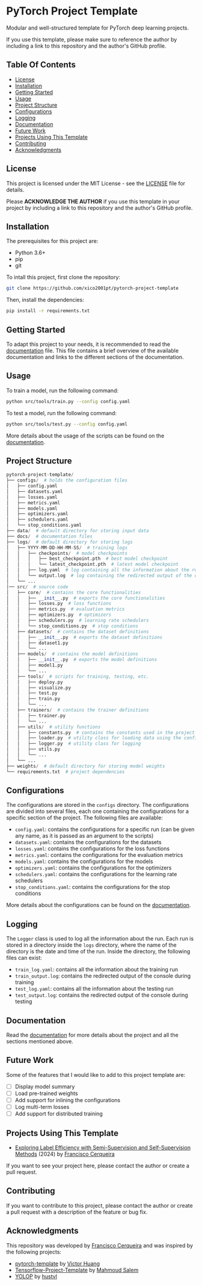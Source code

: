 # PyTorch Project Template

Modular and well-structured template for PyTorch deep learning projects.

If you use this template, please make sure to reference the author by including a link to this repository and the author's GitHub profile.

## Table Of Contents

- [License](#license)
- [Installation](#installation)
- [Getting Started](#getting-started)
- [Usage](#usage)
- [Project Structure](#project-structure)
- [Configurations](#configurations)
- [Logging](#logging)
- [Documentation](#documentation)
- [Future Work](#future-work)
- [Projects Using This Template](#projects-using-this-template)
- [Contributing](#contributing)
- [Acknowledgments](#acknowledgments)

## License

This project is licensed under the MIT License - see the [LICENSE](LICENSE) file for details.

Please **ACKNOWLEDGE THE AUTHOR** if you use this template in your project by including a link to this repository and the author's GitHub profile.

## Installation

The prerequisites for this project are:

- Python 3.6+
- pip
- git

To intall this project, first clone the repository:

```bash
git clone https://github.com/xico2001pt/pytorch-project-template
```

Then, install the dependencies:

```bash
pip install -r requirements.txt
```

## Getting Started

To adapt this project to your needs, it is recommended to read the [documentation](docs/README.md) file. This file contains a brief overview of the available documentation and links to the different sections of the documentation.

## Usage

To train a model, run the following command:

```bash
python src/tools/train.py --config config.yaml
```

To test a model, run the following command:

```bash
python src/tools/test.py --config config.yaml
```

More details about the usage of the scripts can be found on the [documentation](docs/README.md).

## Project Structure

```python
pytorch-project-template/
├── configs/  # holds the configuration files
│   ├── config.yaml
│   ├── datasets.yaml
│   ├── losses.yaml
│   ├── metrics.yaml
│   ├── models.yaml
│   ├── optimizers.yaml
│   ├── schedulers.yaml
│   └── stop_conditions.yaml
├── data/  # default directory for storing input data
├── docs/  # documentation files
├── logs/  # default directory for storing logs
│   ├── YYYY-MM-DD-HH-MM-SS/  # training logs
│   │   ├── checkpoints/  # model checkpoints
│   │   │   ├── best_checkpoint.pth  # best model checkpoint
│   │   │   └── latest_checkpoint.pth  # latest model checkpoint
│   │   ├── log.yaml  # log containing all the information about the run
│   │   └── output.log  # log containing the redirected output of the console
│   └── ...
│── src/  # source code
│   ├── core/  # contains the core functionalities
│   │   ├── __init__.py  # exports the core functionalities
│   │   ├── losses.py  # loss functions
│   │   ├── metrics.py  # evaluation metrics
│   │   ├── optimizers.py  # optimizers
│   │   ├── schedulers.py  # learning rate schedulers
│   │   └── stop_conditions.py  # stop conditions
│   ├── datasets/  # contains the dataset definitions
│   │   ├── __init__.py  # exports the dataset definitions
│   │   ├── dataset1.py
│   │   └── ...
│   ├── models/  # contains the model definitions
│   │   ├── __init__.py  # exports the model definitions
│   │   ├── model1.py
│   │   └── ...
│   ├── tools/  # scripts for training, testing, etc.
│   │   ├── deploy.py
│   │   ├── visualize.py
│   │   ├── test.py
│   │   ├── train.py
│   │   └── ...
│   ├── trainers/  # contains the trainer definitions
│   │   ├── trainer.py
│   │   └── ...
│   ├── utils/  # utility functions
│   │   ├── constants.py  # contains the constants used in the project
│   │   ├── loader.py  # utility class for loading data using the configurations
│   │   ├── logger.py  # utility class for logging
│   │   ├── utils.py
│   │   └── ...
│   └── ...
├── weights/  # default directory for storing model weights
└── requirements.txt  # project dependencies
```

## Configurations

The configurations are stored in the `configs` directory. The configurations are divided into several files, each one containing the configurations for a specific section of the project. The following files are available:

- `config.yaml`: contains the configurations for a specific run (can be given any name, as it is passed as an argument to the scripts)
- `datasets.yaml`: contains the configurations for the datasets
- `losses.yaml`: contains the configurations for the loss functions
- `metrics.yaml`: contains the configurations for the evaluation metrics
- `models.yaml`: contains the configurations for the models
- `optimizers.yaml`: contains the configurations for the optimizers
- `schedulers.yaml`: contains the configurations for the learning rate schedulers
- `stop_conditions.yaml`: contains the configurations for the stop conditions

More details about the configurations can be found on the [documentation](docs/README.md).

## Logging

The `Logger` class is used to log all the information about the run. Each run is stored in a directory inside the `logs` directory, where the name of the directory is the date and time of the run. Inside the directory, the following files can exist:

- `train_log.yaml`: contains all the information about the training run
- `train_output.log`: contains the redirected output of the console during training
- `test_log.yaml`: contains all the information about the testing run
- `test_output.log`: contains the redirected output of the console during testing

## Documentation

Read the [documentation](docs/README.md) for more details about the project and all the sections mentioned above.

## Future Work

Some of the features that I would like to add to this project template are:

- [ ] Display model summary
- [ ] Load pre-trained weights
- [ ] Add support for inlining the configurations
- [ ] Log multi-term losses
- [ ] Add support for distributed training

## Projects Using This Template

- [Exploring Label Efficiency with Semi-Supervision and Self-Supervision Methods](https://github.com/xico2001pt/exploring-label-efficiency) (2024) by [Francisco Cerqueira](https://github.com/xico2001pt)

If you want to see your project here, please contact the author or create a pull request.

## Contributing

If you want to contribute to this project, please contact the author or create a pull request with a description of the feature or bug fix.

## Acknowledgments

This repository was developed by [Francisco Cerqueira](https://github.com/xico2001pt) and was inspired by the following projects:

- [pytorch-template](https://github.com/victoresque/pytorch-template) by [Victor Huang](https://github.com/victoresque)
- [Tensorflow-Project-Template](https://github.com/MrGemy95/Tensorflow-Project-Template) by [Mahmoud Salem](https://github.com/MrGemy95)
- [YOLOP](https://github.com/hustvl/YOLOP) by [hustvl](https://github.com/hustvl)
